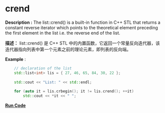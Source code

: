 # crend

**Description :** The list::crend() is a built-in function in C++ STL that returns a constant reverse iterator which points to the theoretical element preceding the first element in the list i.e. the reverse end of the list. 

**描述：** list::crend() 是 C++ STL 中的内置函数，它返回一个常量反向迭代器，该迭代器指向列表中第一个元素之前的理论元素，即列表的反向端。

**Example** :
```cpp
    // declaration of the list 
    std::list<int> lis = { 27, 46, 65, 84, 30, 22 }; 
  
    std::cout << "List: " << std::endl; 
  
    for (auto it = lis.crbegin(); it != lis.crend(); ++it) 
        std::cout << *it << " "; 

```
**[Run Code](https://rextester.com/MUBAJ40037)**
